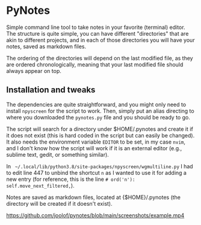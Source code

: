 # PyNotes

Simple command line tool to take notes in your favorite (terminal) editor. The structure is quite simple, you can have different "directories" that are akin to different projects, and in each of those directories you will have your notes, saved as markdown files.

The ordering of the directories will depend on the last modified file, as they are ordered chronologically, meaning that your last modified file should always appear on top.

## Installation and tweaks

The dependencies are quite straightforward, and you might only need to install `npyscreen` for the script to work. Then, simply put an alias directing to where you downloaded the `pynotes.py` file and you should be ready to go.

The script will search for a directory under $HOME/.pynotes and create it if it does not exist (this is hard coded in the script but can easily be changed). It also needs the environment variable `EDITOR` to be set, in my case `nvim`, and I don't know how the script will work if it is an external editor (e.g., sublime text, gedit, or something similar).

In ` ~/.local/lib/python3.8/site-packages/npyscreen/wgmultiline.py` I had to edit line 447 to unbind the shortcut `n` as I wanted to use it for adding a new entry (for reference, this is the line `# ord('n'):       self.move_next_filtered,`).

Notes are saved as markdown files, located at {$HOME}/.pynotes (the directory will be created if it doesn't exist).

https://github.com/joolof/pynotes/blob/main/screenshots/example.mp4

